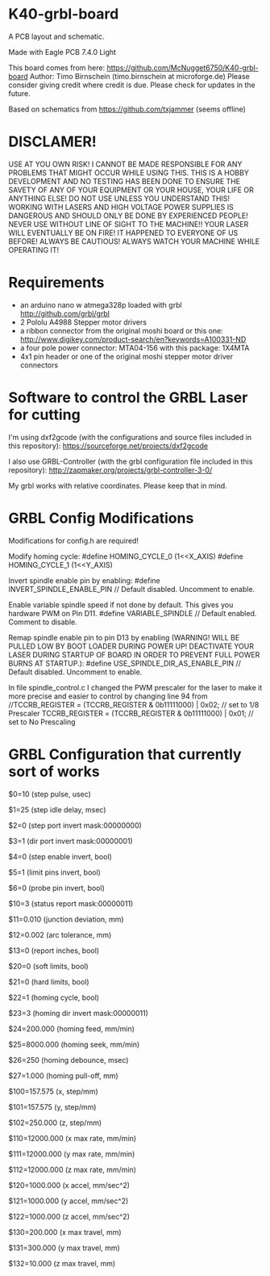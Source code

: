 # K40-grbl-board

A PCB layout and schematic.

Made with Eagle PCB 7.4.0 Light

This board comes from here: https://github.com/McNugget6750/K40-grbl-board
Author: Timo Birnschein (timo.birnschein at microforge.de)
Please consider giving credit where credit is due.
Please check for updates in the future.

Based on schematics from https://github.com/txjammer (seems offline)

DISCLAMER!
==========
USE AT YOU OWN RISK!
I CANNOT BE MADE RESPONSIBLE FOR ANY PROBLEMS THAT MIGHT OCCUR WHILE USING THIS.
THIS IS A HOBBY DEVELOPMENT AND NO TESTING HAS BEEN DONE TO ENSURE THE SAVETY OF ANY
OF YOUR EQUIPMENT OR YOUR HOUSE, YOUR LIFE OR ANYTHING ELSE! DO NOT USE UNLESS YOU UNDERSTAND
THIS! WORKING WITH LASERS AND HIGH VOLTAGE POWER SUPPLIES IS DANGEROUS AND SHOULD
ONLY BE DONE BY EXPERIENCED PEOPLE! NEVER USE WITHOUT LINE OF SIGHT TO THE MACHINE!!
YOUR LASER WILL EVENTUALLY BE ON FIRE! IT HAPPENED TO EVERYONE OF US BEFORE!
ALWAYS BE CAUTIOUS! ALWAYS WATCH YOUR MACHINE WHILE OPERATING IT!


Requirements
============
* an arduino nano w atmega328p loaded with grbl http://github.com/grbl/grbl
* 2 Pololu A4988 Stepper motor drivers
* a ribbon connector from the original moshi board or this one: http://www.digikey.com/product-search/en?keywords=A100331-ND
* a four pole power connector: MTA04-156 with this package: 1X4MTA
* 4x1 pin header or one of the original moshi stepper motor driver connectors


Software to control the GRBL Laser for cutting
==============================================
I'm using dxf2gcode (with the configurations and source files included in this repository): https://sourceforge.net/projects/dxf2gcode

I also use GRBL-Controller (with the grbl configuration file included in this repository): http://zapmaker.org/projects/grbl-controller-3-0/

My grbl works with relative coordinates. Please keep that in mind.


GRBL Config Modifications
=========================
Modifications for config.h are required!

Modify homing cycle:
#define HOMING_CYCLE_0 (1<<X_AXIS)
#define HOMING_CYCLE_1 (1<<Y_AXIS)

Invert spindle enable pin by enabling:
#define INVERT_SPINDLE_ENABLE_PIN // Default disabled. Uncomment to enable.

Enable variable spindle speed if not done by default. This gives you hardware PWM on Pin D11.
#define VARIABLE_SPINDLE // Default enabled. Comment to disable.

Remap spindle enable pin to pin D13 by enabling (WARNING! WILL BE PULLED LOW BY BOOT LOADER DURING POWER UP! DEACTIVATE YOUR LASER DURING STARTUP OF BOARD IN ORDER TO PREVENT FULL POWER BURNS AT STARTUP.):
#define USE_SPINDLE_DIR_AS_ENABLE_PIN // Default disabled. Uncomment to enable.

In file spindle_control.c I changed the PWM prescaler for the laser to make it more precise and easier to control by changing line 94 from
//TCCRB_REGISTER = (TCCRB_REGISTER & 0b11111000) | 0x02; // set to 1/8 Prescaler
TCCRB_REGISTER = (TCCRB_REGISTER & 0b11111000) | 0x01; // set to No Prescaling


GRBL Configuration that currently sort of works
===============================================
$0=10 (step pulse, usec)

$1=25 (step idle delay, msec)

$2=0 (step port invert mask:00000000)

$3=1 (dir port invert mask:00000001)

$4=0 (step enable invert, bool)

$5=1 (limit pins invert, bool)

$6=0 (probe pin invert, bool)

$10=3 (status report mask:00000011)

$11=0.010 (junction deviation, mm)

$12=0.002 (arc tolerance, mm)

$13=0 (report inches, bool)

$20=0 (soft limits, bool)

$21=0 (hard limits, bool)

$22=1 (homing cycle, bool)

$23=3 (homing dir invert mask:00000011)

$24=200.000 (homing feed, mm/min)

$25=8000.000 (homing seek, mm/min)

$26=250 (homing debounce, msec)

$27=1.000 (homing pull-off, mm)

$100=157.575 (x, step/mm)

$101=157.575 (y, step/mm)

$102=250.000 (z, step/mm)

$110=12000.000 (x max rate, mm/min)

$111=12000.000 (y max rate, mm/min)

$112=12000.000 (z max rate, mm/min)

$120=1000.000 (x accel, mm/sec^2)

$121=1000.000 (y accel, mm/sec^2)

$122=1000.000 (z accel, mm/sec^2)

$130=200.000 (x max travel, mm)

$131=300.000 (y max travel, mm)

$132=10.000 (z max travel, mm)